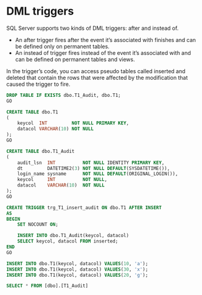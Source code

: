 # DML triggers

SQL Server supports two kinds of DML triggers: after and instead of. 
* An after trigger fires after the event it’s associated with finishes and can be defined only on permanent tables. 
* An instead of trigger fires instead of the event it’s associated with and can be defined on permanent tables and views.

In the trigger’s code, you can access pseudo tables called inserted and deleted that contain the rows that were affected by the modification that caused the trigger to fire.

```sql
DROP TABLE IF EXISTS dbo.T1_Audit, dbo.T1;
GO

CREATE TABLE dbo.T1
(
    keycol  INT         NOT NULL PRIMARY KEY,
    datacol VARCHAR(10) NOT NULL
);
GO

CREATE TABLE dbo.T1_Audit
(
    audit_lsn  INT          NOT NULL IDENTITY PRIMARY KEY,
    dt         DATETIME2(3) NOT NULL DEFAULT(SYSDATETIME()),
    login_name sysname      NOT NULL DEFAULT(ORIGINAL_LOGIN()),
    keycol     INT          NOT NULL,
    datacol    VARCHAR(10)  NOT NULL
);
GO

CREATE TRIGGER trg_T1_insert_audit ON dbo.T1 AFTER INSERT
AS
BEGIN
    SET NOCOUNT ON;

    INSERT INTO dbo.T1_Audit(keycol, datacol)
    SELECT keycol, datacol FROM inserted;
END
GO

INSERT INTO dbo.T1(keycol, datacol) VALUES(10, 'a');
INSERT INTO dbo.T1(keycol, datacol) VALUES(30, 'x');
INSERT INTO dbo.T1(keycol, datacol) VALUES(20, 'g');

SELECT * FROM [dbo].[T1_Audit]
```